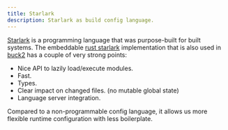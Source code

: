 ```yaml
---
title: Starlark
description: Starlark as build config language.
---
```


[Starlark](https://github.com/bazelbuild/starlark) is a programming
language that was purpose-built for built systems. The 
embeddable [rust starlark](https://github.com/facebook/starlark-rust)
implementation that is also used in [buck2](https://buck2.build/)
has a couple of very strong points:

- Nice API to lazily load/execute modules.
- Fast.
- Types.
- Clear impact on changed files. (no mutable global state)
- Language server integration.

Compared to a non-programmable config language, it allows us
more flexible runtime configuration with less boilerplate.
